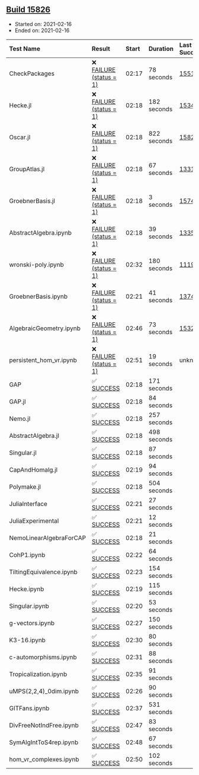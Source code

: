 ## [Build 15826](https://oscarci.mathematik.uni-kl.de/job/oscar/15826/)

* Started on: 2021-02-16
* Ended on: 2021-02-16

| Test Name    | Result | Start | Duration | Last Success | First Failure |
|:-------------|:-------|:------|:---------|:-------------|:--------------|
| CheckPackages | ❌ [FAILURE (status = 1)](https://oscarci.mathematik.uni-kl.de/job/oscar/15826/artifact/logs/build-15826/CheckPackages.log) | 02:17 | 78 seconds | [15514](https://oscarci.mathematik.uni-kl.de/job/oscar/15514/) | [15515](https://oscarci.mathematik.uni-kl.de/job/oscar/15515/) |
| Hecke.jl | ❌ [FAILURE (status = 1)](https://oscarci.mathematik.uni-kl.de/job/oscar/15826/artifact/logs/build-15826/Hecke.jl.log) | 02:18 | 182 seconds | [15344](https://oscarci.mathematik.uni-kl.de/job/oscar/15344/) | [15348](https://oscarci.mathematik.uni-kl.de/job/oscar/15348/) |
| Oscar.jl | ❌ [FAILURE (status = 1)](https://oscarci.mathematik.uni-kl.de/job/oscar/15826/artifact/logs/build-15826/Oscar.jl.log) | 02:18 | 822 seconds | [15825](https://oscarci.mathematik.uni-kl.de/job/oscar/15825/) | [15826](https://oscarci.mathematik.uni-kl.de/job/oscar/15826/) |
| GroupAtlas.jl | ❌ [FAILURE (status = 1)](https://oscarci.mathematik.uni-kl.de/job/oscar/15826/artifact/logs/build-15826/GroupAtlas.jl.log) | 02:18 | 67 seconds | [13311](https://oscarci.mathematik.uni-kl.de/job/oscar/13311/) | [13312](https://oscarci.mathematik.uni-kl.de/job/oscar/13312/) |
| GroebnerBasis.jl | ❌ [FAILURE (status = 1)](https://oscarci.mathematik.uni-kl.de/job/oscar/15826/artifact/logs/build-15826/GroebnerBasis.jl.log) | 02:18 | 3 seconds | [15745](https://oscarci.mathematik.uni-kl.de/job/oscar/15745/) | [15746](https://oscarci.mathematik.uni-kl.de/job/oscar/15746/) |
| AbstractAlgebra.ipynb | ❌ [FAILURE (status = 1)](https://oscarci.mathematik.uni-kl.de/job/oscar/15826/artifact/logs/build-15826/AbstractAlgebra.ipynb.log) | 02:18 | 39 seconds | [13355](https://oscarci.mathematik.uni-kl.de/job/oscar/13355/) | [13356](https://oscarci.mathematik.uni-kl.de/job/oscar/13356/) |
| wronski-poly.ipynb | ❌ [FAILURE (status = 1)](https://oscarci.mathematik.uni-kl.de/job/oscar/15826/artifact/logs/build-15826/wronski-poly.ipynb.log) | 02:32 | 180 seconds | [11192](https://oscarci.mathematik.uni-kl.de/job/oscar/11192/) | [11193](https://oscarci.mathematik.uni-kl.de/job/oscar/11193/) |
| GroebnerBasis.ipynb | ❌ [FAILURE (status = 1)](https://oscarci.mathematik.uni-kl.de/job/oscar/15826/artifact/logs/build-15826/GroebnerBasis.ipynb.log) | 02:21 | 41 seconds | [13748](https://oscarci.mathematik.uni-kl.de/job/oscar/13748/) | [13749](https://oscarci.mathematik.uni-kl.de/job/oscar/13749/) |
| AlgebraicGeometry.ipynb | ❌ [FAILURE (status = 1)](https://oscarci.mathematik.uni-kl.de/job/oscar/15826/artifact/logs/build-15826/AlgebraicGeometry.ipynb.log) | 02:46 | 73 seconds | [15322](https://oscarci.mathematik.uni-kl.de/job/oscar/15322/) | [15323](https://oscarci.mathematik.uni-kl.de/job/oscar/15323/) |
| persistent_hom_vr.ipynb | ❌ [FAILURE (status = 1)](https://oscarci.mathematik.uni-kl.de/job/oscar/15826/artifact/logs/build-15826/persistent_hom_vr.ipynb.log) | 02:51 | 19 seconds | unknown | unknown |
| GAP | ✅ [SUCCESS](https://oscarci.mathematik.uni-kl.de/job/oscar/15826/artifact/logs/build-15826/GAP.log) | 02:18 | 171 seconds |  |  |
| GAP.jl | ✅ [SUCCESS](https://oscarci.mathematik.uni-kl.de/job/oscar/15826/artifact/logs/build-15826/GAP.jl.log) | 02:18 | 84 seconds |  |  |
| Nemo.jl | ✅ [SUCCESS](https://oscarci.mathematik.uni-kl.de/job/oscar/15826/artifact/logs/build-15826/Nemo.jl.log) | 02:18 | 257 seconds |  |  |
| AbstractAlgebra.jl | ✅ [SUCCESS](https://oscarci.mathematik.uni-kl.de/job/oscar/15826/artifact/logs/build-15826/AbstractAlgebra.jl.log) | 02:18 | 498 seconds |  |  |
| Singular.jl | ✅ [SUCCESS](https://oscarci.mathematik.uni-kl.de/job/oscar/15826/artifact/logs/build-15826/Singular.jl.log) | 02:18 | 87 seconds |  |  |
| CapAndHomalg.jl | ✅ [SUCCESS](https://oscarci.mathematik.uni-kl.de/job/oscar/15826/artifact/logs/build-15826/CapAndHomalg.jl.log) | 02:19 | 94 seconds |  |  |
| Polymake.jl | ✅ [SUCCESS](https://oscarci.mathematik.uni-kl.de/job/oscar/15826/artifact/logs/build-15826/Polymake.jl.log) | 02:18 | 504 seconds |  |  |
| JuliaInterface | ✅ [SUCCESS](https://oscarci.mathematik.uni-kl.de/job/oscar/15826/artifact/logs/build-15826/JuliaInterface.log) | 02:21 | 27 seconds |  |  |
| JuliaExperimental | ✅ [SUCCESS](https://oscarci.mathematik.uni-kl.de/job/oscar/15826/artifact/logs/build-15826/JuliaExperimental.log) | 02:21 | 12 seconds |  |  |
| NemoLinearAlgebraForCAP | ✅ [SUCCESS](https://oscarci.mathematik.uni-kl.de/job/oscar/15826/artifact/logs/build-15826/NemoLinearAlgebraForCAP.log) | 02:18 | 21 seconds |  |  |
| CohP1.ipynb | ✅ [SUCCESS](https://oscarci.mathematik.uni-kl.de/job/oscar/15826/artifact/logs/build-15826/CohP1.ipynb.log) | 02:22 | 64 seconds |  |  |
| TiltingEquivalence.ipynb | ✅ [SUCCESS](https://oscarci.mathematik.uni-kl.de/job/oscar/15826/artifact/logs/build-15826/TiltingEquivalence.ipynb.log) | 02:23 | 154 seconds |  |  |
| Hecke.ipynb | ✅ [SUCCESS](https://oscarci.mathematik.uni-kl.de/job/oscar/15826/artifact/logs/build-15826/Hecke.ipynb.log) | 02:19 | 115 seconds |  |  |
| Singular.ipynb | ✅ [SUCCESS](https://oscarci.mathematik.uni-kl.de/job/oscar/15826/artifact/logs/build-15826/Singular.ipynb.log) | 02:20 | 53 seconds |  |  |
| g-vectors.ipynb | ✅ [SUCCESS](https://oscarci.mathematik.uni-kl.de/job/oscar/15826/artifact/logs/build-15826/g-vectors.ipynb.log) | 02:27 | 150 seconds |  |  |
| K3-16.ipynb | ✅ [SUCCESS](https://oscarci.mathematik.uni-kl.de/job/oscar/15826/artifact/logs/build-15826/K3-16.ipynb.log) | 02:30 | 80 seconds |  |  |
| c-automorphisms.ipynb | ✅ [SUCCESS](https://oscarci.mathematik.uni-kl.de/job/oscar/15826/artifact/logs/build-15826/c-automorphisms.ipynb.log) | 02:31 | 88 seconds |  |  |
| Tropicalization.ipynb | ✅ [SUCCESS](https://oscarci.mathematik.uni-kl.de/job/oscar/15826/artifact/logs/build-15826/Tropicalization.ipynb.log) | 02:35 | 91 seconds |  |  |
| uMPS(2,2,4)_0dim.ipynb | ✅ [SUCCESS](https://oscarci.mathematik.uni-kl.de/job/oscar/15826/artifact/logs/build-15826/uMPS-2-2-4-_0dim.ipynb.log) | 02:26 | 90 seconds |  |  |
| GITFans.ipynb | ✅ [SUCCESS](https://oscarci.mathematik.uni-kl.de/job/oscar/15826/artifact/logs/build-15826/GITFans.ipynb.log) | 02:37 | 531 seconds |  |  |
| DivFreeNotIndFree.ipynb | ✅ [SUCCESS](https://oscarci.mathematik.uni-kl.de/job/oscar/15826/artifact/logs/build-15826/DivFreeNotIndFree.ipynb.log) | 02:47 | 83 seconds |  |  |
| SymAlgIntToS4rep.ipynb | ✅ [SUCCESS](https://oscarci.mathematik.uni-kl.de/job/oscar/15826/artifact/logs/build-15826/SymAlgIntToS4rep.ipynb.log) | 02:48 | 67 seconds |  |  |
| hom_vr_complexes.ipynb | ✅ [SUCCESS](https://oscarci.mathematik.uni-kl.de/job/oscar/15826/artifact/logs/build-15826/hom_vr_complexes.ipynb.log) | 02:50 | 102 seconds |  |  |
